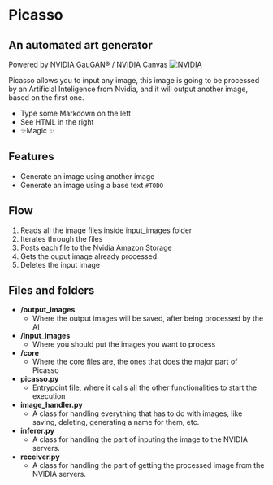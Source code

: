 # Picasso
## An automated art generator

Powered by NVIDIA GauGAN® / NVIDIA Canvas
[![NVIDIA](https://encrypted-tbn0.gstatic.com/images?q=tbn:ANd9GcT8f660QLE5xkEUQCbra7abUYewsH0krs9EOpKbdiQqi_7i8Mp0z-OW0--5tU2qe42vNy8&usqp=CAU)](https://www.nvidia.com/en-us/studio/canvas/)

Picasso allows you to input any image, this image is going to be processed by an Artificial Inteligence from Nvidia, and it will output another image, based on the first one.

- Type some Markdown on the left
- See HTML in the right
- ✨Magic ✨

## Features

- Generate an image using another image
- Generate an image using a base text `#TODO`

## Flow
1. Reads all the image files inside input_images folder
2. Iterates through the files
3. Posts each file to the Nvidia Amazon Storage
4. Gets the ouput image already processed
5. Deletes the input image

## Files and folders
- **/output_images**
   - Where the output images will be saved, after being processed by the AI
- **/input_images**
   - Where you should put the images you want to process
- **/core**
   - Where the core files are, the ones that does the major part of Picasso
- **picasso.py**
   - Entrypoint file, where it calls all the other functionalities to start the execution
- **image_handler.py**
   - A class for handling everything that has to do with images, like saving, deleting, generating a name for them, etc.
- **inferer.py**
  - A class for handling the part of inputing the image to the NVIDIA servers.
- **receiver.py**
  - A class for handling the part of getting the processed image from the NVIDIA servers.